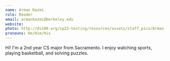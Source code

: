 ```yaml
---
name: Arman Kazmi
role: Reader
email: armankazmi@berkeley.edu
website: 
photo: http://ds100.org/sp23-testing/resources/assets/staff_pics/Arman_Kazmi.png
pronouns: He/Him/His
---
```

Hi! I'm a 2nd year CS major from Sacramento. I enjoy watching sports, playing basketball, and solving puzzles. 

